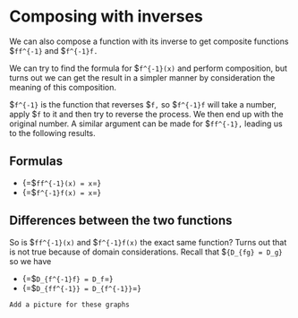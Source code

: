 # Composing with inverses

We can also compose a function with its inverse to get composite functions
$`ff^{-1}` and $`f^{-1}f.`

We can try to find the formula for $`f^{-1}(x)` and perform composition, but
turns out we can get the result in a simpler manner by consideration the meaning
of this composition.

$`f^{-1}` is the function that reverses $`f,` so $`f^{-1}f`
will take a number, apply $`f` to it and then try to reverse the process. We
then end up with the original number. A similar argument can be made for
$`ff^{-1},`
leading us to the following results.

## Formulas

- {=$`ff^{-1}(x) = x`=}
- {=$`f^{-1}f(x) = x`=}

## Differences between the two functions

So is $`ff^{-1}(x)` and $`f^{-1}f(x)` the exact same function? Turns out that is
not true because of domain considerations. Recall that $`{D_{fg} = D_g}` so we
have

- {=$`D_{f^{-1}f} = D_f`=}
- {=$`D_{ff^{-1}} = D_{f^{-1}}`=}

```=comment
Add a picture for these graphs
```
